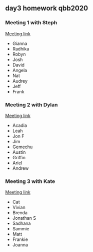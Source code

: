 ## day3 homework qbb2020

### Meeting 1 with Steph
[Meeting link](https://jhubluejays.zoom.us/j/91864748227)

* Gianna
* Radhika
* Robyn
* Josh
* David
* Angela
* Nat
* Audrey
* Jeff
* Frank

### Meeting 2 with Dylan
[Meeting link](https://jhubluejays.zoom.us/j/94708502684)

* Acadia
* Leah
* Jon F
* Jim
* Gemechu
* Austin
* Griffin
* Ariel
* Andrew



### Meeting 3 with Kate
[Meeting link](https://jhubluejays.zoom.us/j/92277460768)

* Cat
* Vivian
* Brenda
* Jonathan S
* Sadhana
* Sammie
* Matt
* Frankie
* Joanna
